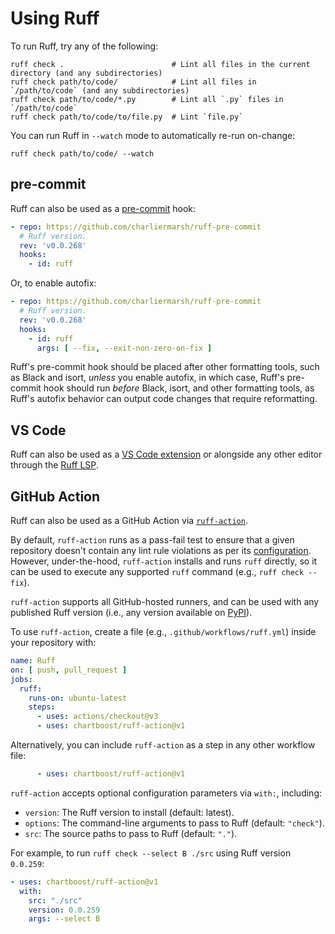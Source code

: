 # Using Ruff

To run Ruff, try any of the following:

```shell
ruff check .                        # Lint all files in the current directory (and any subdirectories)
ruff check path/to/code/            # Lint all files in `/path/to/code` (and any subdirectories)
ruff check path/to/code/*.py        # Lint all `.py` files in `/path/to/code`
ruff check path/to/code/to/file.py  # Lint `file.py`
```

You can run Ruff in `--watch` mode to automatically re-run on-change:

```shell
ruff check path/to/code/ --watch
```

## pre-commit

Ruff can also be used as a [pre-commit](https://pre-commit.com) hook:

```yaml
- repo: https://github.com/charliermarsh/ruff-pre-commit
  # Ruff version.
  rev: 'v0.0.268'
  hooks:
    - id: ruff
```

Or, to enable autofix:

```yaml
- repo: https://github.com/charliermarsh/ruff-pre-commit
  # Ruff version.
  rev: 'v0.0.268'
  hooks:
    - id: ruff
      args: [ --fix, --exit-non-zero-on-fix ]
```

Ruff's pre-commit hook should be placed after other formatting tools, such as Black and isort,
_unless_ you enable autofix, in which case, Ruff's pre-commit hook should run _before_ Black, isort,
and other formatting tools, as Ruff's autofix behavior can output code changes that require
reformatting.

## VS Code

Ruff can also be used as a [VS Code extension](https://github.com/charliermarsh/ruff-vscode) or
alongside any other editor through the [Ruff LSP](https://github.com/charliermarsh/ruff-lsp).

## GitHub Action

Ruff can also be used as a GitHub Action via [`ruff-action`](https://github.com/chartboost/ruff-action).

By default, `ruff-action` runs as a pass-fail test to ensure that a given repository doesn't contain
any lint rule violations as per its [configuration](https://github.com/charliermarsh/ruff/blob/main/docs/configuration.md).
However, under-the-hood, `ruff-action` installs and runs `ruff` directly, so it can be used to
execute any supported `ruff` command (e.g., `ruff check --fix`).

`ruff-action` supports all GitHub-hosted runners, and can be used with any published Ruff version
(i.e., any version available on [PyPI](https://pypi.org/project/ruff/)).

To use `ruff-action`, create a file (e.g., `.github/workflows/ruff.yml`) inside your repository
with:

```yaml
name: Ruff
on: [ push, pull_request ]
jobs:
  ruff:
    runs-on: ubuntu-latest
    steps:
      - uses: actions/checkout@v3
      - uses: chartboost/ruff-action@v1
```

Alternatively, you can include `ruff-action` as a step in any other workflow file:

```yaml
      - uses: chartboost/ruff-action@v1
```

`ruff-action` accepts optional configuration parameters via `with:`, including:

- `version`: The Ruff version to install (default: latest).
- `options`: The command-line arguments to pass to Ruff (default: `"check"`).
- `src`: The source paths to pass to Ruff (default: `"."`).

For example, to run `ruff check --select B ./src` using Ruff version `0.0.259`:

```yaml
- uses: chartboost/ruff-action@v1
  with:
    src: "./src"
    version: 0.0.259
    args: --select B
```
